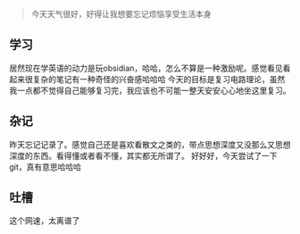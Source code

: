 > 今天天气很好，好得让我想要忘记烦恼享受生活本身

## 学习
居然现在学英语的动力是玩obsidian，哈哈，怎么不算是一种激励呢。感觉看见看起来很复杂的笔记有一种奇怪的兴奋感哈哈哈
今天的目标是复习电路理论，虽然我一点都不觉得自己能够复习完，我应该也不可能一整天安安心心地坐这里复习。

## 杂记
昨天忘记记录了。感觉自己还是喜欢看散文之类的，带点思想深度又没那么又思想深度的东西。看得懂或者看不懂，其实都无所谓了。
好好好，今天尝试了一下git，真有意思哈哈哈
## 吐槽
这个网速，太离谱了